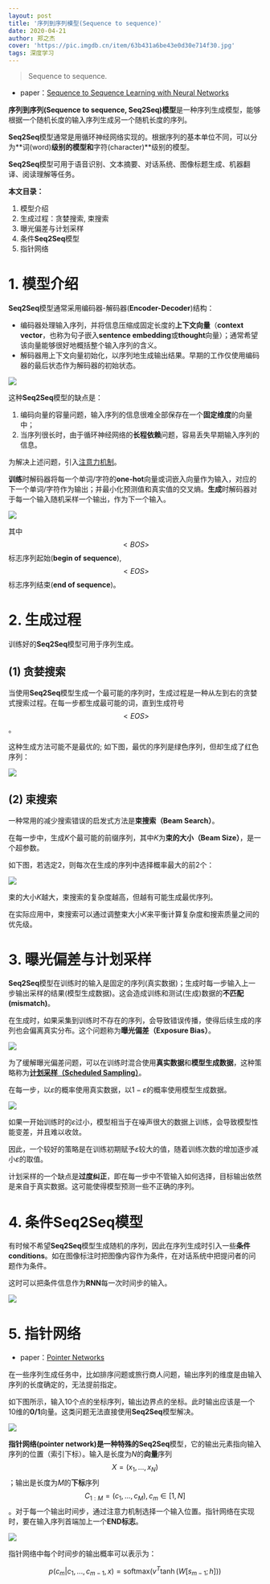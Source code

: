 ```yaml
---
layout: post
title: '序列到序列模型(Sequence to sequence)'
date: 2020-04-21
author: 郑之杰
cover: 'https://pic.imgdb.cn/item/63b431a6be43e0d30e714f30.jpg'
tags: 深度学习
---
```


> Sequence to sequence.

- paper：[Sequence to Sequence Learning with Neural Networks](https://arxiv.org/abs/1409.3215)

**序列到序列(Sequence to sequence, Seq2Seq)模型**是一种序列生成模型，能够根据一个随机长度的输入序列生成另一个随机长度的序列。

**Seq2Seq**模型通常是用循环神经网络实现的。根据序列的基本单位不同，可以分为**词(word)**级别的模型和**字符(character)**级别的模型。

**Seq2Seq**模型可用于语音识别、文本摘要、对话系统、图像标题生成、机器翻译、阅读理解等任务。

**本文目录：**
1. 模型介绍
2. 生成过程：贪婪搜索, 束搜索
3. 曝光偏差与计划采样
4. 条件**Seq2Seq**模型
5. 指针网络


# 1. 模型介绍

**Seq2Seq**模型通常采用编码器-解码器(**Encoder-Decoder**)结构：
- 编码器处理输入序列，并将信息压缩成固定长度的**上下文向量**（**context vector**，也称为句子嵌入**sentence embedding**或**thought**向量）；通常希望该向量能够很好地概括整个输入序列的含义。
- 解码器用上下文向量初始化，以序列地生成输出结果。早期的工作仅使用编码器的最后状态作为解码器的初始状态。

![](https://pic.imgdb.cn/item/63b431e6be43e0d30e71b68d.jpg)

这种**Seq2Seq**模型的缺点是：
1. 编码向量的容量问题，输入序列的信息很难全部保存在一个**固定维度**的向量中；
2. 当序列很长时，由于循环神经网络的**长程依赖**问题，容易丢失早期输入序列的信息。

为解决上述问题，引入[注意力机制](https://0809zheng.github.io/2020/04/22/attention.html)。

**训练**时解码器将每一个单词/字符的**one-hot**向量或词嵌入向量作为输入，对应的下一个单词/字符作为输出；并最小化预测值和真实值的交叉熵。**生成**时解码器对于每一个输入随机采样一个输出，作为下一个输入。

![](https://pic.imgdb.cn/item/63b4345bbe43e0d30e76602c.jpg)

其中$$<BOS>$$标志序列起始(**begin of sequence**),$$<EOS>$$标志序列结束(**end of sequence**)。


# 2. 生成过程
训练好的**Seq2Seq**模型可用于序列生成。

## (1) 贪婪搜索

当使用**Seq2Seq**模型生成一个最可能的序列时，生成过程是一种从左到右的贪婪式搜索过程。在每一步都生成最可能的词，直到生成符号$$<EOS>$$。

这种生成方法可能不是最优的; 如下图，最优的序列是绿色序列，但却生成了红色序列：

![](https://pic.downk.cc/item/5e9e997ac2a9a83be55b8d72.jpg)

## (2) 束搜索

一种常用的减少搜索错误的启发式方法是**束搜索（Beam Search）**。

在每一步中，生成$K$个最可能的前缀序列，其中$K$为**束的大小（Beam Size）**，是一个超参数。

如下图，若选定$2$，则每次在生成的序列中选择概率最大的前$2$个：

![](https://pic.downk.cc/item/5e9e9a10c2a9a83be55c3610.jpg)

束的大小$K$越大，束搜索的复杂度越高，但越有可能生成最优序列。

在实际应用中，束搜索可以通过调整束大小$K$来平衡计算复杂度和搜索质量之间的优先级。

# 3. 曝光偏差与计划采样
**Seq2Seq**模型在训练时的输入是固定的序列(真实数据)；生成时每一步输入上一步输出采样的结果(模型生成数据)。这会造成训练和测试(生成)数据的**不匹配(mismatch)**。

在生成时，如果采集到训练时不存在的序列，会导致错误传播，使得后续生成的序列也会偏离真实分布。这个问题称为**曝光偏差（Exposure Bias）**。

![](https://pic.imgdb.cn/item/63b435c5be43e0d30e79a102.jpg)

为了缓解曝光偏差问题，可以在训练时混合使用**真实数据**和**模型生成数据**，这种策略称为[**计划采样（Scheduled Sampling）**](https://arxiv.org/abs/1506.03099)。

在每一步，以$ε$的概率使用真实数据，以$1-ε$的概率使用模型生成数据。

![](https://pic.downk.cc/item/5e9ed635c2a9a83be594301e.jpg)

如果一开始训练时的$ε$过小，模型相当于在噪声很大的数据上训练，会导致模型性能变差，并且难以收敛。

因此，一个较好的策略是在训练初期赋予$ε$较大的值，随着训练次数的增加逐步减小$ε$的取值。

计划采样的一个缺点是**过度纠正**，即在每一步中不管输入如何选择，目标输出依然是来自于真实数据。这可能使得模型预测一些不正确的序列。

# 4. 条件Seq2Seq模型
有时候不希望**Seq2Seq**模型生成随机的序列，因此在序列生成时引入一些**条件conditions**。如在图像标注时把图像内容作为条件，在对话系统中把提问者的问题作为条件。

这时可以把条件信息作为**RNN**每一次时间步的输入。

![](https://pic.imgdb.cn/item/63b436f1be43e0d30e7bcee1.jpg)


# 5. 指针网络

- paper：[Pointer Networks](https://arxiv.org/abs/1506.03134)

在一些序列生成任务中，比如排序问题或旅行商人问题，输出序列的维度是由输入序列的长度确定的，无法提前指定。

如下图所示，输入$10$个点的坐标序列，输出边界点的坐标。此时输出应该是一个$10$维的**0/1**向量。这类问题无法直接使用**Seq2Seq**模型解决。

![](https://pic.downk.cc/item/5ea1160fc2a9a83be59362d9.jpg)

**指针网络(pointer network)**是一种特殊的**Seq2Seq**模型，它的输出元素指向输入序列的位置（索引下标）。输入是长度为$N$的**向量**序列$$X=(x_1,...,x_N)$$；输出是长度为$M$的**下标**序列$$C_{1:M}=(c_1,...,c_M), c_m \in [1, N]$$。对于每一个输出时间步，通过注意力机制选择一个输入位置。指针网络在实现时，要在输入序列首端加上一个**END标志**。

![](https://pic.imgdb.cn/item/63b7dec7be43e0d30e777356.jpg)

指针网络中每个时间步的输出概率可以表示为：

$$ p(c_m| c_1,...,c_{m-1},x) = \text{softmax}(v^T \tanh(W[s_{m-1};h])) $$